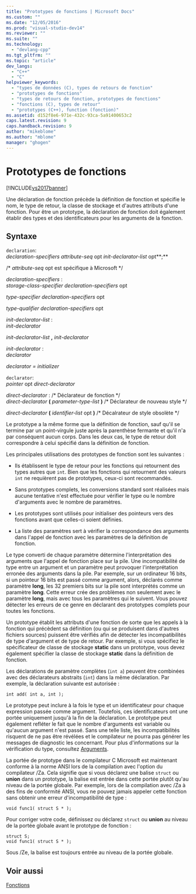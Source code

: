 ```yaml
---
title: "Prototypes de fonctions | Microsoft Docs"
ms.custom: ""
ms.date: "12/05/2016"
ms.prod: "visual-studio-dev14"
ms.reviewer: ""
ms.suite: ""
ms.technology: 
  - "devlang-cpp"
ms.tgt_pltfrm: ""
ms.topic: "article"
dev_langs: 
  - "C++"
  - "C"
helpviewer_keywords: 
  - "types de données (C), types de retours de fonction"
  - "prototypes de fonctions"
  - "types de retours de fonction, prototypes de fonctions"
  - "fonctions (C), types de retour"
  - "prototypes (C++), function (fonction)"
ms.assetid: d152f8e6-971e-432c-93ca-5a91400653c2
caps.latest.revision: 9
caps.handback.revision: 9
author: "mikeblome"
ms.author: "mblome"
manager: "ghogen"
---
```

# Prototypes de fonctions
[!INCLUDE[vs2017banner](../assembler/inline/includes/vs2017banner.md)]

Une déclaration de fonction précède la définition de fonction et spécifie le nom, le type de retour, la classe de stockage et d'autres attributs d'une fonction.  Pour être un prototype, la déclaration de fonction doit également établir des types et des identificateurs pour les arguments de la fonction.  
  
## Syntaxe  
 `declaration`:  
 *declaration\-specifiers attribute\-seq*  opt *init\-declarator\-list* opt**;**  
  
 \/\* *attribute\-seq* opt est spécifique à Microsoft \*\/  
  
 *declaration\-specifiers* :  
 *storage\-class\-specifier declaration\-specifiers*  opt  
  
 *type\-specifier declaration\-specifiers*  opt  
  
 *type\-qualifier declaration\-specifiers*  opt  
  
 *init\-declarator\-list* :  
 *init\-declarator*  
  
 *init\-declarator\-list*  **,**  *init\-declarator*  
  
 *init\-declarator* :  
 *declarator*  
  
 *declarator \= initializer*  
  
 `declarator`:  
 *pointer*  opt *direct\-declarator*  
  
 *direct\-declarator* : \/\* Déclarateur de fonction \*\/  
 *direct\-declarator*  **\(**  *parameter\-type\-list*  **\)**  \/\* Déclarateur de nouveau style \*\/  
  
 *direct\-declarator*  **\(**  *identifier\-list*  opt **\)** \/\* Décalrateur de style obsolète \*\/  
  
 Le prototype a la même forme que la définition de fonction, sauf qu'il se termine par un point\-virgule juste après la parenthèse fermante et qu'il n'a par conséquent aucun corps.  Dans les deux cas, le type de retour doit correspondre à celui spécifié dans la définition de fonction.  
  
 Les principales utilisations des prototypes de fonction sont les suivantes :  
  
-   Ils établissent le type de retour pour les fonctions qui retournent des types autres que `int`.  Bien que les fonctions qui retournent des valeurs `int` ne requièrent pas de prototypes, ceux\-ci sont recommandés.  
  
-   Sans prototypes complets, les conversions standard sont réalisées mais aucune tentative n'est effectuée pour vérifier le type ou le nombre d'arguments avec le nombre de paramètres.  
  
-   Les prototypes sont utilisés pour initialiser des pointeurs vers des fonctions avant que celles\-ci soient définies.  
  
-   La liste des paramètres sert à vérifier la correspondance des arguments dans l'appel de fonction avec les paramètres de la définition de fonction.  
  
 Le type converti de chaque paramètre détermine l'interprétation des arguments que l'appel de fonction place sur la pile.  Une incompatibilité de type entre un argument et un paramètre peut provoquer l'interprétation erronée des arguments dans la pile.  Par exemple, sur un ordinateur 16 bits, si un pointeur 16 bits est passé comme argument, alors, déclarés comme paramètre **long**, les 32 premiers bits sur la pile sont interprétés comme un paramètre **long**.  Cette erreur crée des problèmes non seulement avec le paramètre **long**, mais avec tous les paramètres qui le suivent.  Vous pouvez détecter les erreurs de ce genre en déclarant des prototypes complets pour toutes les fonctions.  
  
 Un prototype établit les attributs d'une fonction de sorte que les appels à la fonction qui précèdent sa définition \(ou qui se produisent dans d'autres fichiers sources\) puissent être vérifiés afin de détecter les incompatibilités de type d'argument et de type de retour.  Par exemple, si vous spécifiez le spécificateur de classe de stockage **static** dans un prototype, vous devez également spécifier la classe de stockage **static** dans la définition de fonction.  
  
 Les déclarations de paramètre complètes \(`int a`\) peuvent être combinées avec des déclarateurs abstraits \(`int`\) dans la même déclaration.  Par exemple, la déclaration suivante est autorisée :  
  
```  
int add( int a, int );  
```  
  
 Le prototype peut inclure à la fois le type et un identificateur pour chaque expression passée comme argument.  Toutefois, ces identificateurs ont une portée uniquement jusqu'à la fin de la déclaration.  Le prototype peut également refléter le fait que le nombre d'arguments est variable ou qu'aucun argument n'est passé.  Sans une telle liste, les incompatibilités risquent de ne pas être révélées et le compilateur ne pourra pas générer les messages de diagnostic les concernant.  Pour plus d'informations sur la vérification du type, consultez [Arguments](../c-language/arguments.md).  
  
 La portée de prototype dans le compilateur C Microsoft est maintenant conforme à la norme ANSI lors de la compilation avec l'option du compilateur \/Za.  Cela signifie que si vous déclarez une balise `struct` ou **union** dans un prototype, la balise est entrée dans cette portée plutôt qu'au niveau de la portée globale.  Par exemple, lors de la compilation avec \/Za à des fins de conformité ANSI, vous ne pouvez jamais appeler cette fonction sans obtenir une erreur d'incompatibilité de type :  
  
```  
void func1( struct S * );  
```  
  
 Pour corriger votre code, définissez ou déclarez `struct` ou **union** au niveau de la portée globale avant le prototype de fonction :  
  
```  
struct S;  
void func1( struct S * );  
```  
  
 Sous \/Ze, la balise est toujours entrée au niveau de la portée globale.  
  
## Voir aussi  
 [Fonctions](../c-language/functions-c.md)